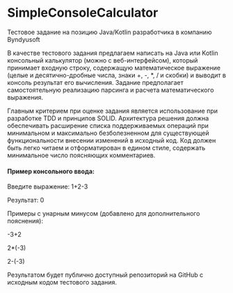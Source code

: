 # SimpleConsoleCalculator
Тестовое задание на позицию Java/Kotlin разработчика в компанию Byndyusoft

В качестве тестового задания предлагаем написать на Java или Kotlin консольный калькулятор (можно с веб-интерфейсом), который принимает входную строку, содержащую математическое выражение (целые и десятично-дробные числа, знаки +, -, *, / и скобки) и выводит в консоль результат его вычисления. Задание предполагает самостоятельную реализацию парсинга и расчета математического выражения.

Главным критерием при оценке задания является использование при разработке TDD и принципов SOLID. Архитектура решения должна обеспечивать расширение списка поддерживаемых операций при минимальном и максимально безболезненном для существующей функциональности внесении изменений в исходный код. Код должен быть легко читаем и отформатирован в едином стиле, содержать минимальное число поясняющих комментариев.


#### Пример консольного ввода:

Введите выражение: 1+2-3

Результат: 0

Примеры с унарным минусом (добавлено для дополнительного пояснения):

-3+2

2*(-3)

2-(-3)

Результатом будет публично доступный репозиторий на GitHub с исходным кодом тестового задания.
